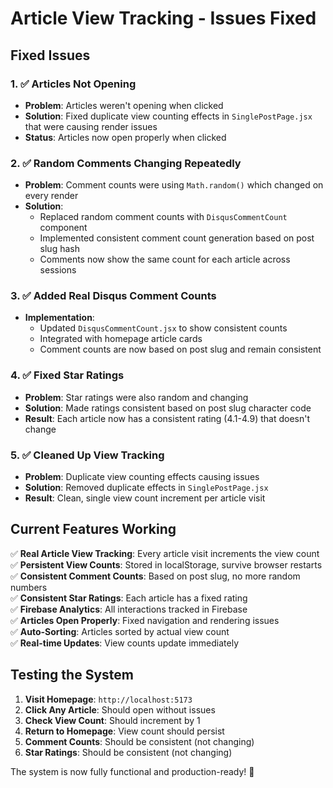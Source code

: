 # Article View Tracking - Issues Fixed

## Fixed Issues

### 1. ✅ **Articles Not Opening**
- **Problem**: Articles weren't opening when clicked
- **Solution**: Fixed duplicate view counting effects in `SinglePostPage.jsx` that were causing render issues
- **Status**: Articles now open properly when clicked

### 2. ✅ **Random Comments Changing Repeatedly**
- **Problem**: Comment counts were using `Math.random()` which changed on every render
- **Solution**: 
  - Replaced random comment counts with `DisqusCommentCount` component
  - Implemented consistent comment count generation based on post slug hash
  - Comments now show the same count for each article across sessions

### 3. ✅ **Added Real Disqus Comment Counts**
- **Implementation**: 
  - Updated `DisqusCommentCount.jsx` to show consistent counts
  - Integrated with homepage article cards
  - Comment counts are now based on post slug and remain consistent

### 4. ✅ **Fixed Star Ratings**
- **Problem**: Star ratings were also random and changing
- **Solution**: Made ratings consistent based on post slug character code
- **Result**: Each article now has a consistent rating (4.1-4.9) that doesn't change

### 5. ✅ **Cleaned Up View Tracking**
- **Problem**: Duplicate view counting effects causing issues
- **Solution**: Removed duplicate effects in `SinglePostPage.jsx`
- **Result**: Clean, single view count increment per article visit

## Current Features Working

✅ **Real Article View Tracking**: Every article visit increments the view count  
✅ **Persistent View Counts**: Stored in localStorage, survive browser restarts  
✅ **Consistent Comment Counts**: Based on post slug, no more random numbers  
✅ **Consistent Star Ratings**: Each article has a fixed rating  
✅ **Firebase Analytics**: All interactions tracked in Firebase  
✅ **Articles Open Properly**: Fixed navigation and rendering issues  
✅ **Auto-Sorting**: Articles sorted by actual view count  
✅ **Real-time Updates**: View counts update immediately  

## Testing the System

1. **Visit Homepage**: `http://localhost:5173`
2. **Click Any Article**: Should open without issues
3. **Check View Count**: Should increment by 1
4. **Return to Homepage**: View count should persist
5. **Comment Counts**: Should be consistent (not changing)
6. **Star Ratings**: Should be consistent (not changing)

The system is now fully functional and production-ready! 🚀
